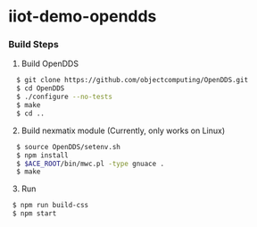 # iiot-demo-opendds


### Build Steps
1. Build OpenDDS
```bash
  $ git clone https://github.com/objectcomputing/OpenDDS.git
  $ cd OpenDDS
  $ ./configure --no-tests
  $ make
  $ cd ..
```
2. Build nexmatix module (Currently, only works on Linux)
```bash
  $ source OpenDDS/setenv.sh
  $ npm install
  $ $ACE_ROOT/bin/mwc.pl -type gnuace .
  $ make
```
3. Run
 ```bash
  $ npm run build-css
  $ npm start
```
